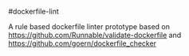 
#dockerfile-lint

A rule based dockerfile linter prototype based on https://github.com/Runnable/validate-dockerfile and https://github.com/goern/dockerfile_checker